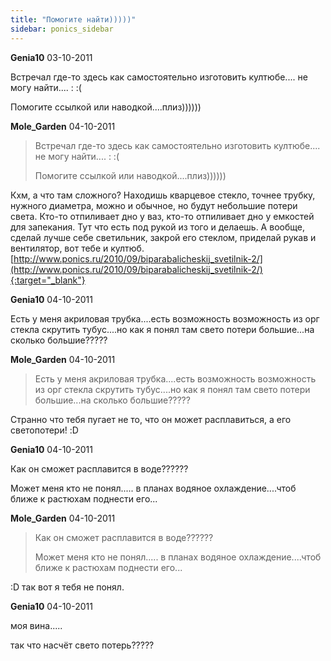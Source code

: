 ```yaml
---
title: "Помогите найти)))))"
sidebar: ponics_sidebar
---
```


**Genia10** 03-10-2011

Встречал где-то здесь как самостоятельно изготовить култюбе.... не могу найти.... : :(

Помогите ссылкой или наводкой....плиз))))))


**Mole_Garden** 04-10-2011

> Встречал где-то здесь как самостоятельно изготовить култюбе.... не могу найти.... : :(
> 
> Помогите ссылкой или наводкой....плиз))))))

Кхм, а что там сложного? Находишь кварцевое стекло, точнее трубку, нужного диаметра, можно и обычное, но будут небольшие потери света. Кто-то отпиливает дно у ваз, кто-то отпиливает дно у емкостей для запекания. Тут что есть под рукой из того и делаешь. А вообще, сделай лучше себе светильник, закрой его стеклом, приделай рукав и вентилятор, вот тебе и култюб. [http://www.ponics.ru/2010/09/biparabalicheskij_svetilnik-2/](http://www.ponics.ru/2010/09/biparabalicheskij_svetilnik-2/){:target="_blank"}


**Genia10** 04-10-2011

Есть у меня акриловая трубка....есть возможность возможность из орг стекла скрутить тубус....но как я понял там свето потери большие...на сколько большие?????


**Mole_Garden** 04-10-2011

> Есть у меня акриловая трубка....есть возможность возможность из орг стекла скрутить тубус....но как я понял там свето потери большие...на сколько большие?????

Странно что тебя пугает не то, что он может расплавиться, а его светопотери! :D 


**Genia10** 04-10-2011

Как он сможет расплавится в воде??????

Может меня кто не понял..... в планах водяное охлаждение....чтоб ближе к растюхам поднести его...


**Mole_Garden** 04-10-2011

> Как он сможет расплавится в воде??????
> 
> Может меня кто не понял..... в планах водяное охлаждение....чтоб ближе к растюхам поднести его...

 :D так вот я тебя не понял. 


**Genia10** 04-10-2011

моя вина.....

так что насчёт свето потерь?????


